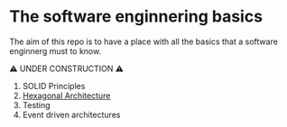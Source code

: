 # The software enginnering basics

The aim of this repo is to have a place with all the basics that a software enginnerg must to know.

⚠️ UNDER CONSTRUCTION ⚠️

1. SOLID Principles
2. [Hexagonal Architecture](hexagonal/hexagonal.md)
3. Testing
4. Event driven architectures